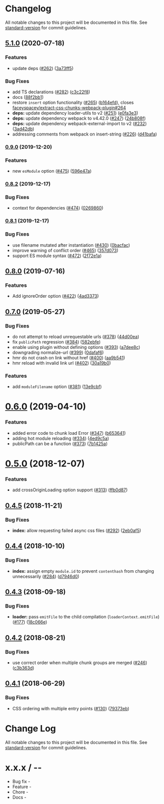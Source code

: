 # Changelog

All notable changes to this project will be documented in this file. See [standard-version](https://github.com/conventional-changelog/standard-version) for commit guidelines.

## [5.1.0](https://github.com/faceyspacey/extract-css-chunks-webpack-plugin/compare/v4.7.4...v5.1.0) (2020-07-18)


### Features

* update deps ([#262](https://github.com/faceyspacey/extract-css-chunks-webpack-plugin/issues/262)) ([3a73ff5](https://github.com/faceyspacey/extract-css-chunks-webpack-plugin/commit/3a73ff531056d5bea7fa53fffac69ca4f7f9c97b))


### Bug Fixes

* add TS declarations ([#282](https://github.com/faceyspacey/extract-css-chunks-webpack-plugin/issues/282)) ([c3c22f8](https://github.com/faceyspacey/extract-css-chunks-webpack-plugin/commit/c3c22f8d9c5fa63a6293157645f272a597694684))
* docs ([88f2bb1](https://github.com/faceyspacey/extract-css-chunks-webpack-plugin/commit/88f2bb13fa541fe3bac7217675ac2b08c7128bbe))
* restore `insert` option functionality ([#265](https://github.com/faceyspacey/extract-css-chunks-webpack-plugin/issues/265)) ([b164efd](https://github.com/faceyspacey/extract-css-chunks-webpack-plugin/commit/b164efd0a50a3ac587fb4d916dfa0458e1195a58)), closes [faceyspacey/extract-css-chunks-webpack-plugin#264](https://github.com/faceyspacey/extract-css-chunks-webpack-plugin/issues/264)
* **deps:** update dependency loader-utils to v2 ([#251](https://github.com/faceyspacey/extract-css-chunks-webpack-plugin/issues/251)) ([e0fa3e3](https://github.com/faceyspacey/extract-css-chunks-webpack-plugin/commit/e0fa3e32b0a3c23b125e45d34694e0e32075420f))
* **deps:** update dependency webpack to v4.42.0 ([#247](https://github.com/faceyspacey/extract-css-chunks-webpack-plugin/issues/247)) ([24b808f](https://github.com/faceyspacey/extract-css-chunks-webpack-plugin/commit/24b808ff74a8b1fa6a2e184f0c534ebde9177383))
* **deps:** update dependency webpack-external-import to v2 ([#232](https://github.com/faceyspacey/extract-css-chunks-webpack-plugin/issues/232)) ([3ad42db](https://github.com/faceyspacey/extract-css-chunks-webpack-plugin/commit/3ad42db05c417aaa11beb069772d6ce4c9962adc))
* addressing comments from webpack on insert-string ([#226](https://github.com/faceyspacey/extract-css-chunks-webpack-plugin/issues/226)) ([d41bafa](https://github.com/faceyspacey/extract-css-chunks-webpack-plugin/commit/d41bafa3b442c0f36a8aa26fddfa5f158043a4e5))

### [0.9.0](https://github.com/webpack-contrib/extract-css-chunks-webpack-plugin/compare/v0.8.2...v0.9.0) (2019-12-20)


### Features

* new `esModule` option ([#475](https://github.com/webpack-contrib/extract-css-chunks-webpack-plugin/issues/475)) ([596e47a](https://github.com/webpack-contrib/extract-css-chunks-webpack-plugin/commit/596e47a8aead53f9cc0e2b1e09a2c20e455e45c1))

### [0.8.2](https://github.com/webpack-contrib/extract-css-chunks-webpack-plugin/compare/v0.8.1...v0.8.2) (2019-12-17)


### Bug Fixes

* context for dependencies ([#474](https://github.com/webpack-contrib/extract-css-chunks-webpack-plugin/issues/474)) ([0269860](https://github.com/webpack-contrib/extract-css-chunks-webpack-plugin/commit/0269860adb0eaad477901188eea66693fedf7769))

### [0.8.1](https://github.com/webpack-contrib/extract-css-chunks-webpack-plugin/compare/v0.8.0...v0.8.1) (2019-12-17)


### Bug Fixes

* use filename mutated after instantiation ([#430](https://github.com/webpack-contrib/extract-css-chunks-webpack-plugin/issues/430)) ([0bacfac](https://github.com/webpack-contrib/extract-css-chunks-webpack-plugin/commit/0bacfac7ef4a06b4810fbc140875f7a038caa5bc))
* improve warning of conflict order ([#465](https://github.com/webpack-contrib/extract-css-chunks-webpack-plugin/issues/465)) ([357d073](https://github.com/webpack-contrib/extract-css-chunks-webpack-plugin/commit/357d073bf0259f2c44e613ad4dfcbcc8354e4be3))
* support ES module syntax ([#472](https://github.com/webpack-contrib/extract-css-chunks-webpack-plugin/issues/472)) ([2f72e1a](https://github.com/webpack-contrib/extract-css-chunks-webpack-plugin/commit/2f72e1aa267de23f121441714e88406f579e77b2))

## [0.8.0](https://github.com/webpack-contrib/extract-css-chunks-webpack-plugin/compare/v0.7.0...v0.8.0) (2019-07-16)


### Features

* Add ignoreOrder option ([#422](https://github.com/webpack-contrib/extract-css-chunks-webpack-plugin/issues/422)) ([4ad3373](https://github.com/webpack-contrib/extract-css-chunks-webpack-plugin/commit/4ad3373))



## [0.7.0](https://github.com/webpack-contrib/extract-css-chunks-webpack-plugin/compare/v0.6.0...v0.7.0) (2019-05-27)


### Bug Fixes

* do not attempt to reload unrequestable urls ([#378](https://github.com/webpack-contrib/extract-css-chunks-webpack-plugin/issues/378)) ([44d00ea](https://github.com/webpack-contrib/extract-css-chunks-webpack-plugin/commit/44d00ea))
* fix `publicPath` regression ([#384](https://github.com/webpack-contrib/extract-css-chunks-webpack-plugin/issues/384)) ([582ebfe](https://github.com/webpack-contrib/extract-css-chunks-webpack-plugin/commit/582ebfe))
* enable using plugin without defining options ([#393](https://github.com/webpack-contrib/extract-css-chunks-webpack-plugin/issues/393)) ([a7dee8c](https://github.com/webpack-contrib/extract-css-chunks-webpack-plugin/commit/a7dee8c))
* downgrading normalize-url ([#399](https://github.com/webpack-contrib/extract-css-chunks-webpack-plugin/issues/399)) ([0dafaf6](https://github.com/webpack-contrib/extract-css-chunks-webpack-plugin/commit/0dafaf6))
* hmr do not crash on link without href ([#400](https://github.com/webpack-contrib/extract-css-chunks-webpack-plugin/issues/400)) ([aa9b541](https://github.com/webpack-contrib/extract-css-chunks-webpack-plugin/commit/aa9b541))
* hmr reload with invalid link url ([#402](https://github.com/webpack-contrib/extract-css-chunks-webpack-plugin/issues/402)) ([30a19b0](https://github.com/webpack-contrib/extract-css-chunks-webpack-plugin/commit/30a19b0))


### Features

* add `moduleFilename` option ([#381](https://github.com/webpack-contrib/extract-css-chunks-webpack-plugin/issues/381)) ([13e9cbf](https://github.com/webpack-contrib/extract-css-chunks-webpack-plugin/commit/13e9cbf))



<a name="0.6.0"></a>
# [0.6.0](https://github.com/webpack-contrib/extract-css-chunks-webpack-plugin/compare/v0.5.0...v0.6.0) (2019-04-10)


### Features

* added error code to chunk load Error ([#347](https://github.com/webpack-contrib/extract-css-chunks-webpack-plugin/issues/347)) ([b653641](https://github.com/webpack-contrib/extract-css-chunks-webpack-plugin/commit/b653641))
* adding hot module reloading ([#334](https://github.com/webpack-contrib/extract-css-chunks-webpack-plugin/issues/334)) ([4ed9c5a](https://github.com/webpack-contrib/extract-css-chunks-webpack-plugin/commit/4ed9c5a))
* publicPath can be a function ([#373](https://github.com/webpack-contrib/extract-css-chunks-webpack-plugin/issues/373)) ([7b1425a](https://github.com/webpack-contrib/extract-css-chunks-webpack-plugin/commit/7b1425a))



<a name="0.5.0"></a>
# [0.5.0](https://github.com/webpack-contrib/extract-css-chunks-webpack-plugin/compare/v0.4.5...v0.5.0) (2018-12-07)


### Features

* add crossOriginLoading option support ([#313](https://github.com/webpack-contrib/extract-css-chunks-webpack-plugin/issues/313)) ([ffb0d87](https://github.com/webpack-contrib/extract-css-chunks-webpack-plugin/commit/ffb0d87))



<a name="0.4.5"></a>
## [0.4.5](https://github.com/webpack-contrib/extract-css-chunks-webpack-plugin/compare/v0.4.4...v0.4.5) (2018-11-21)


### Bug Fixes

* **index:** allow requesting failed async css files ([#292](https://github.com/webpack-contrib/extract-css-chunks-webpack-plugin/issues/292)) ([2eb0af5](https://github.com/webpack-contrib/extract-css-chunks-webpack-plugin/commit/2eb0af5))



<a name="0.4.4"></a>
## [0.4.4](https://github.com/webpack-contrib/extract-css-chunks-webpack-plugin/compare/v0.4.3...v0.4.4) (2018-10-10)


### Bug Fixes

* **index:** assign empty `module.id` to prevent `contenthash` from changing unnecessarily ([#284](https://github.com/webpack-contrib/extract-css-chunks-webpack-plugin/issues/284)) ([d7946d0](https://github.com/webpack-contrib/extract-css-chunks-webpack-plugin/commit/d7946d0))



<a name="0.4.3"></a>
## [0.4.3](https://github.com/webpack-contrib/extract-css-chunks-webpack-plugin/compare/v0.4.2...v0.4.3) (2018-09-18)


### Bug Fixes

* **loader:** pass `emitFile` to the child compilation (`loaderContext.emitFile`) ([#177](https://github.com/webpack-contrib/extract-css-chunks-webpack-plugin/issues/177)) ([18c066e](https://github.com/webpack-contrib/extract-css-chunks-webpack-plugin/commit/18c066e))



<a name="0.4.2"></a>
## [0.4.2](https://github.com/webpack-contrib/extract-css-chunks-webpack-plugin/compare/v0.4.0...v0.4.2) (2018-08-21)


### Bug Fixes

* use correct order when multiple chunk groups are merged ([#246](https://github.com/webpack-contrib/extract-css-chunks-webpack-plugin/issues/246)) ([c3b363d](https://github.com/webpack-contrib/extract-css-chunks-webpack-plugin/commit/c3b363d))



<a name="0.4.1"></a>
## [0.4.1](https://github.com/webpack-contrib/extract-css-chunks-webpack-plugin/compare/v0.4.0...v0.4.1) (2018-06-29)


### Bug Fixes

* CSS ordering with multiple entry points ([#130](https://github.com/webpack-contrib/extract-css-chunks-webpack-plugin/issues/130)) ([79373eb](https://github.com/webpack-contrib/extract-css-chunks-webpack-plugin/commit/79373eb))



# Change Log

All notable changes to this project will be documented in this file. See [standard-version](https://github.com/conventional-changelog/standard-version) for commit guidelines.

x.x.x / <year>-<month>-<day>
==================

  * Bug fix -
  * Feature -
  * Chore -
  * Docs -
